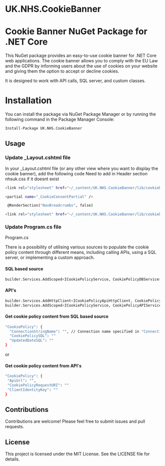 # UK.NHS.CookieBanner

# Cookie Banner NuGet Package for .NET Core
This NuGet package provides an easy-to-use cookie banner for .NET Core web applications. The cookie banner allows you to comply with the EU Law and the GDPR by informing users about the use of cookies on your website and giving them the option to accept or decline cookies.

 It is designed to work with API calls, SQL server, and custom classes.

# Installation
You can install the package via NuGet Package Manager or by running the following command in the Package Manager Console:

```bash
Install-Package UK.NHS.CookieBanner
````

## Usage

### Update _Layout.cshtml file

In your _Layout.cshtml file (or any other view where you want to display the cookie banner), add the following code
Need to add in Header section nhsuk.css if it doesnt exist

```bash
<link rel="stylesheet" href="~/_content/UK.NHS.CookieBanner/lib/cookiebanner/css/nhsuk.css" asp-append-version="true" />
```

```bash
<partial name="_CookieConsentPartial" />
```

```bash
 @RenderSection("NavBreadcrumbs", false)
```

```bash
<link rel="stylesheet" href="~/_content/UK.NHS.CookieBanner/lib/cookiebanner/css/nhsuk.css" asp-append-version="true" />
```

### Update Program.cs file
Program.cs

There is a possibility of utilising various sources to populate the cookie policy content through different means, including calling APIs, using a SQL server, or implementing a custom approach.

 #### SQL based source
```bash
builder.Services.AddScoped<ICookiePolicyService, CookiePolicyDBService>();
```

 #### API's
```bash
builder.Services.AddHttpClient<ICookiePolicyApiHttpClient, CookiePolicyApiHttpClient>();
builder.Services.AddScoped<ICookiePolicyService, CookiePolicyAPIService>();
```


 #### Get cookie policy content from SQL based source
  
  ```bash
  "CookiePolicy": {
    "ConnectionStringName": "", // Connection name specified in "ConnectionStrings"
    "CookiePolicySQL": ""
    "UpdatedDateSQL": ""
  }
  ```
or 
 ####  Get cookie policy content from API's
   ```bash
  "CookiePolicy": {
    "ApiUrl": "",
    "CookiePolicyRequestURI": ""
    "ClientIdentityKey": ""
  }
```

## Contributions
Contributions are welcome! Please feel free to submit issues and pull requests.

## License
This project is licensed under the MIT License. See the LICENSE file for details.
 

